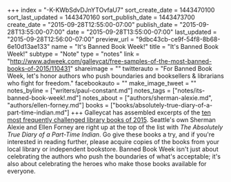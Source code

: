 +++
index = "-K-KWbSdvDJnYTOvfaU7"
sort_create_date = 1443470100
sort_last_updated = 1443470160
sort_publish_date = 1443473700
create_date = "2015-09-28T12:55:00-07:00"
publish_date = "2015-09-28T13:55:00-07:00"
date = "2015-09-28T13:55:00-07:00"
last_updated = "2015-09-28T12:56:00-07:00"
preview_url = "9dbc43cb-ce9f-54f8-8b68-6e10d13ae133"
name = "It's Banned Book Week!"
title = "It's Banned Book Week!"
subtype = "Note"
type = "notes"
link = "http://www.adweek.com/galleycat/free-samples-of-the-most-banned-books-of-2015/110431"
shareimage = ""
twitterauto = "For Banned Book Week, let's honor authors who push boundaries and booksellers & librarians who fight for freedom."
facebookauto = ""
make_image_tweet = ""
notes_byline = ["writers/paul-constant.md"]
notes_tags = ["notes/its-banned-book-week!.md"]
notes_about = ["authors/sherman-alexie.md", "authors/ellen-forney.md"]
books = ["books/absolutely-true-diary-of-a-part-time-indian.md"]
+++
Galleycat has assembled excerpts of the [ten most frequently challenged library books of 2015](http://www.adweek.com/galleycat/free-samples-of-the-most-banned-books-of-2015/110431). Seattle's own Sherman Alexie and Ellen Forney are right up at the top of the list with *The Absolutely True Diary of a Part-Time Indian*. Go give these books a try, and if you're interested in reading further, please acquire copies of the books from your local library or independent bookstore. Banned Book Week isn't just about celebrating the authors who push the boundaries of what's acceptable; it's also about celebrating the heroes who make those books available for everyone.